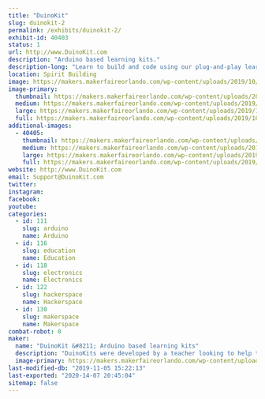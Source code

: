 ```yaml
---
title: "DuinoKit"
slug: duinokit-2
permalink: /exhibits/duinokit-2/
exhibit-id: 40403
status: 1
url: http://www.DuinoKit.com
description: "Arduino based learning kits."
description-long: "Learn to build and code using our plug-and-play learning kits.  No soldering or breadboarding."
location: Spirit Building
image: https://makers.makerfaireorlando.com/wp-content/uploads/2019/10/Avatar-Kit-895x1024.png
image-primary:
  thumbnail: https://makers.makerfaireorlando.com/wp-content/uploads/2019/10/Avatar-Kit-150x150.png
  medium: https://makers.makerfaireorlando.com/wp-content/uploads/2019/10/Avatar-Kit-262x300.png
  large: https://makers.makerfaireorlando.com/wp-content/uploads/2019/10/Avatar-Kit-895x1024.png
  full: https://makers.makerfaireorlando.com/wp-content/uploads/2019/10/Avatar-Kit.png
additional-images:
  - 40405:
    thumbnail: https://makers.makerfaireorlando.com/wp-content/uploads/2019/10/Ess-and-Jr-kit-Package-150x150.jpg
    medium: https://makers.makerfaireorlando.com/wp-content/uploads/2019/10/Ess-and-Jr-kit-Package-300x225.jpg
    large: https://makers.makerfaireorlando.com/wp-content/uploads/2019/10/Ess-and-Jr-kit-Package-1024x768.jpg
    full: https://makers.makerfaireorlando.com/wp-content/uploads/2019/10/Ess-and-Jr-kit-Package.jpg
website: http://www.DuinoKit.com
email: Support@DuinoKit.com
twitter: 
instagram: 
facebook: 
youtube: 
categories:
  - id: 111
    slug: arduino
    name: Arduino
  - id: 116
    slug: education
    name: Education
  - id: 118
    slug: electronics
    name: Electronics
  - id: 122
    slug: hackerspace
    name: Hackerspace
  - id: 130
    slug: makerspace
    name: Makerspace
combat-robot: 0
maker:
  name: "DuinoKit &#8211; Arduino based learning kits"
  description: "DuinoKits were developed by a teacher looking to help teach kids about electronics and coding using Arduino."
  image-primary: https://makers.makerfaireorlando.com/wp-content/uploads/2019/10/DK-Avatar.jpg
last-modified-db: "2019-11-05 15:22:13"
last-exported: "2020-14-07 20:45:04"
sitemap: false
---
```

